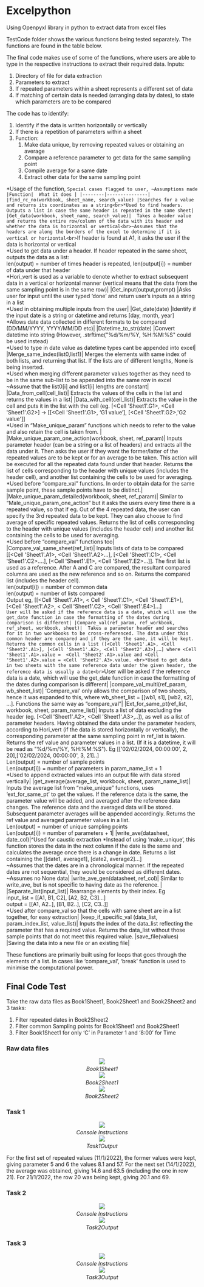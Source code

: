 # Excelpython
Using Openpyxl library in python to extract data from excel files

TestCode folder shows the various functions being tested separately. The functions are found in the table below.

The final code makes use of some of the functions, where users are able to type in the respective instructions to extract their required data.
Inputs:
1)	Directory of file for data extraction
2)	Parameters to extract
3)	If repeated parameters within a sheet represents a different set of data
4)	If matching of certain data is needed (arranging data by dates), to state which parameters are to be compared

The code has to identify:
1.	Identify if the data is written horizontally or vertically
2.	If there is a repetition of parameters within a sheet
3.	Function:
    1. Make data unique, by removing repeated values or obtaining an average
    2. Compare a reference parameter to get data for the same sampling point
    3. Compile average for a same date
    4. Extract other data for the same sampling point


*Usage of the function, `Special cases flagged to user, ~Assumptions made
|Function| 	What it does |
|--------|---------------|
|find_rc_no(workbook, sheet_name, search_value)	|Searches for a value and returns its coordinates as a string<br>*Used to find headers. Outputs a list in case the same header is repeated in the same sheet|
|Get_data(workbook, sheet_name, search_value)|	Takes a header value and returns the entire row/column of the data with its header and whether the data is horizontal or vertical<br>~Assumes that the headers are along the borders of the excel to determine if it is vertical or horizontal<br>`If header is found at A1, it asks the user if the data is horizontal or vertical<br>*Used to get data under a header. If header repeated in the same sheet, outputs the data as a list: <br>len(output) = number of times header is repeated, len(output[i]) = number of data under that header <br>*Hori_vert is used as a variable to denote whether to extract subsequent data in a vertical or horizontal manner (vertical means that the data from the same sampling point is in the same row)|
|Get_input(output,prompt)	|Asks user for input until the user typed ‘done’ and return user’s inputs as a string in a list<br>*Used in obtaining multiple inputs from the user|
|Get_date(date)	|Identify if the input date is a string or datetime and returns [day, month, year]<br>*Allows date data collected in different formats to be compared (DD/MM/YYYY, YYYY/MM/DD etc)|
|Datetime_to_str(date)	|Convert datetime into string (However, .strftime("%d/%m/%Y, %H:%M:%S" could be used instead)<br>*Used to type in date value as datetime types cant be appended into excel|
|Merge_same_index(list0,list1)| Merges the elements with same index of both lists, and returning that list. If the lists are of different lengths, None is being inserted. <br>*Used when merging different parameter values together as they need to be in the same sub-list to be appended into the same row in excel<br>~Assume that the list0[i] and list1[i] lengths are constant|
|Data_from_cell(cell_list)|	Extracts the values of the cells in the list and returns the values in a list|
|Data_with_cell(cell_list)|	Extracts the value in the cell and puts it in the list with the cell (eg. [<Cell 'Sheet1'.G1>, <Cell 'Sheet1'.G2>] -> [[<Cell 'Sheet1'.G1>, ‘G1 value’], [<Cell 'Sheet1'.G2>,'G2 value']]<br>*Used in “Make_unique_param” functions which needs to refer to the value and also retain the cell is taken from. |
|Make_unique_param_one_action(workbook, sheet, ref_param)|	Inputs parameter header (can be a string or a list of headers) and extracts all the data under it. Then asks the user if they want the former/latter of the repeated values are to be kept or for an average to be taken. This action will be executed for all the repeated data found under that header. Returns the list of cells corresponding to the header with unique values (includes the header cell), and another list containing the cells to be used for averaging.<br>*Used before “compare_val” functions. In order to obtain data for the same sample point, these sample points have to be distinct.| 
|Make_unique_param_detailed(workbook, sheet, ref_param)|	Similar to “Male_unique_param_one_action” but it asks the users every time there is a repeated value, so that if eg. Out of the 4 repeated data, the user can specify the 3rd repeated data to be kept. They can also choose to find average of specific repeated values. Returns the list of cells corresponding to the header with unique values (includes the header cell) and another list containing the cells to be used for averaging.<br>*Used before “compare_val” functions too|
|Compare_val_same_sheet(ref_list)|	Inputs lists of data to be compared [[<Cell 'Sheet1'.A1>, <Cell 'Sheet1'.A2>…], [<Cell 'Sheet1'.C1>, <Cell 'Sheet1'.C2>….], [<Cell 'Sheet1'.E1>, <Cell 'Sheet1'.E2>…]]. The first list is used as a reference. After A and C are compared, the resultant compared columns are used as the new reference and so on. Returns the compared list (includes the header cell). <br>len(output[i]) = number of common data<br>len(output) = number of lists compared<br>Output eg, [[<Cell 'Sheet1'.A1>, < Cell 'Sheet1'.C1>, <Cell 'Sheet1'.E1>], [<Cell 'Sheet1'.A2>, < Cell 'Sheet1'.C2>, <Cell 'Sheet1'.E4>]…]<br>`User will be asked if the reference data is a date, which will use the get_date function in case the formatting of the dates during comparison is different|
|Compare_val(ref_param, ref_workbook, ref_sheet, workbook, sheet)|	Takes a parameter header and searches for it in two workbooks to be cross-referenced. The data under this common header are compared and if they are the same, it will be kept. Returns the common cells in a list ([<Cell 'Sheet1'.A1>, <Cell 'Sheet2'.A1>], [<Cell 'Sheet1'.A2>, <Cell 'Sheet2'.A3>],…] where <Cell 'Sheet1'.A1>.value =  <Cell 'Sheet2'.A1>.value and <Cell 'Sheet1'.A2>.value = <Cell 'Sheet2'.A3>.value. <br>*Used to get data in two sheets with the same reference data under the given header, the reference data is usually a date<br>`User will be asked if the reference data is a date, which will use the get_date function in case the formatting of the dates during comparison is different|
|compare_val_multi(ref_param, wb_sheet_list)|	‘Compare_val’ only allows the comparison of two sheets, hence it was expanded to this, where wb_sheet_list = [[wb1, s1], [wb2, s2], ...]. Functions the same way as “compare_val”|
|Ext_for_same_pt(ref_list, workbook, sheet, param_name_list)|	Inputs a list of data excluding the header (eg. [<Cell 'Sheet1'.A2>, <Cell 'Sheet1'.A3>,..]), as well as a list of parameter headers. Having obtained the data under the parameter headers, according to Hori_vert (if the data is stored horizontally or vertically), the corresponding parameter at the same sampling point in ref_list is taken. Returns the ref value and parameter values in a list. (If it is a datetime, it will be read as "%d/%m/%Y, %H:%M:%S"). Eg [['02/02/2024, 00:00:00', 2, 20],['02/02/2024, 00:00:00', 3, 21]..]<br>Len(output) = number of sample points<br>Len(output[i]) = number of parameters in param_name_list + 1<br>*Used to append extracted values into an output file with data stored vertically|
|get_average(average_list, workbook, sheet, param_name_list)|	Inputs the average list from “make_unique” functions, uses ‘ext_for_same_pt’ to get the values. If the reference data is the same, the parameter value will be added, and averaged after the reference data changes. The reference data and the averaged data will be stored. Subsequent parameter averages will be appended accordingly. Returns the ref value and averaged parameter values in a list.<br>Len(output) = number of unique sampling points <br>Len(output[i]) = number of parameters + 1|
|write_ave(datasheet, date_col)|^Used for caustic extraction	*Instead of using ‘make_unique’, this function stores the data in the next column if the date is the same and calculates the average once there is a change in date. Returns a list containing the [[date1, average1], [date2, average2]…]<br>~Assumes that the dates are in a chronological manner. If the repeated dates are not sequential, they would be considered as different dates. <br>~Assumes no None data|
|write_ave_gen(datasheet, ref_col)|	Similar to write_ave, but is not specific to having date as the reference.  |
|Separate_list(input_list)|	Rearrange elements by their index. Eg <br>input_list = [[A1, B1, C2], [A2, B2, C3]...]<br>output = [[A1, A2..], [B1, B2..], [C2, C3..]]<br>*Used after compare_val so that the cells with same sheet are in a list together, for easy extraction|
|keep_if_specific_val (data_list, param_index_list, value_list)|	Inputs the index of the data_list reflecting the parameter that has a required value. Returns the data_list without those sample points that do not meet this required value. 
|save_file(values)	|Saving the data into a new file or an existing file|

These functions are primarily built using for loops that goes through the elements of a list. In cases like ‘compare_val’, ‘break’ function is used to minimise the computational power. 

## Final Code Test

Take the raw data files as Book1Sheet1, Book2Sheet1 and Book2Sheet2 and 3 tasks:
1. Filter repeated dates in Book2Sheet2
2. Filter common Sampling points for Book1Sheet1 and Book2Sheet1
3. Filter Book1Sheet1 for only ‘C’ in Parameter 1 and ‘8:00’ for Time

### Raw data files
<p align = "center">
    <img src="https://github.com/Traceytyh/Excelpython/assets/107814829/2c545f71-df4c-4ef0-a4cd-d17daaa267fd">
    <em><br/>Book1Sheet1<br/></em>
    <img src = "https://github.com/Traceytyh/Excelpython/assets/107814829/2cdbc88d-cd43-4b90-9a3b-674c3f8636b5">
    <em> <br/> Book2Sheet1<br/></em>
    <img src = "https://github.com/Traceytyh/Excelpython/assets/107814829/ea82541e-5cbb-48f6-a076-2190b88f717c">
    <em><br/>Book2Sheet2<br/></em>
</p>

### Task 1
<p align = "center">
    <img src = "https://github.com/Traceytyh/Excelpython/assets/107814829/ff24498e-8498-49a5-ae92-4032d91988c5">
    <em><br/>Console Instructions<br/></em>
    <img src = "https://github.com/Traceytyh/Excelpython/assets/107814829/5e5cef01-ee2b-4741-a98d-866c05f0f230">
    <em><br/>Task1Output<br/></em>
</p>
For the first set of repeated values (11/1/2022), the former values were kept, giving parameter 5 and 6 the values 8.1 and 57. For the next set (14/1/2022), the average was obtained, giving 14.6 and 63.5 (including the one in row 21). For 21/1/2022, the row 20 was being kept, giving 20.1 and 69.

### Task 2
<p align = "center">
    <img src = "https://github.com/Traceytyh/Excelpython/assets/107814829/408d491a-93ed-497d-beb8-a949e11549c0">
    <em> <br/> Console Instructions<br/></em>
    <img src = "https://github.com/Traceytyh/Excelpython/assets/107814829/3404110e-7716-4dd9-ba66-ba8e06a76849">
    <em><br/>Task2Output<br/></em>
</p>
    
### Task 3
<p align = "center">
    <img src = "https://github.com/Traceytyh/Excelpython/assets/107814829/c5bc26d3-8c14-458f-af78-172adc1521c0">
    <em><br/>Console Instructions<br/></em>
    <img src = "https://github.com/Traceytyh/Excelpython/assets/107814829/85626268-7de8-4094-a6a3-73158ab47aa1">
    <em><br/>Task3Output<br/></em>
</p>
